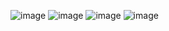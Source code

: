 ![image](https://github.com/MrUmmataliyev/Eshop/assets/145908814/4b7083d0-3c7f-4755-bbde-502d8fc49061)
![image](https://github.com/MrUmmataliyev/Eshop/assets/145908814/e77dc6d3-37b7-415a-aae5-111f9daf68ff)
![image](https://github.com/MrUmmataliyev/Eshop/assets/145908814/4919ef27-f85e-44e0-9a2f-2c81d00ef9cb)
![image](https://github.com/MrUmmataliyev/Eshop/assets/145908814/8b9e59b4-cc48-46a2-aefe-0bacc38ce269)
